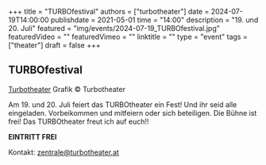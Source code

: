 +++
title = "TURBOfestival"
authors = ["turbotheater"]
date = 2024-07-19T14:00:00
publishdate = 2021-05-01
time = "14:00"
description = "19. und 20. Juli"
featured = "img/events/2024-07-19_TURBOfestival.jpg"
featuredVideo = ""
featuredVimeo = ""
linktitle = ""
type = "event"
tags = ["theater"]
draft = false
+++


## TURBOfestival

[Turbotheater](/img/events/2024-07-19_TURBOfestival.jpg)
Grafik © Turbotheater

Am 19. und 20. Juli feiert das TURBOtheater ein Fest! Und ihr seid alle eingeladen. Vorbeikommen und mitfeiern oder sich beteiligen. Die Bühne ist frei! Das TURBOtheater freut ich auf euch!!

**EINTRITT FREI**

Kontakt: zentrale@turbotheater.at



